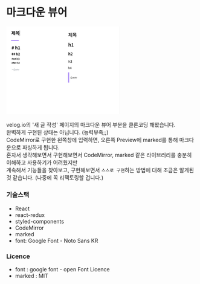 # 마크다운 뷰어

<img src='./public/capture.png' width='300'/>

velog.io의 '새 글 작성' 페이지의 마크다운 뷰어 부분을 클론코딩 해봤습니다.  
완벽하게 구현된 상태는 아닙니다. (능력부족;;)  
CodeMirror로 구현한 왼쪽창에 입력하면, 오른쪽 Preview에 marked를 통해 마크다운으로 파싱하게 됩니다.  
혼자서 생각해보면서 구현해보면서 CodeMirror, marked 같은 라이브러리를 충분히 이해하고 사용하기가 어려웠지만  
계속해서 기능들을 찾아보고, 구현해보면서 `스스로 구현`하는 방법에 대해 조금은 알게된 것 같습니다.
(나중에 꼭 리팩토링할 겁니다.)

### 기술스택

- React
- react-redux
- styled-components
- CodeMirror
- marked
- font: Google Font - Noto Sans KR

### Licence

- font : google font - open Font Licence
- marked : MIT
